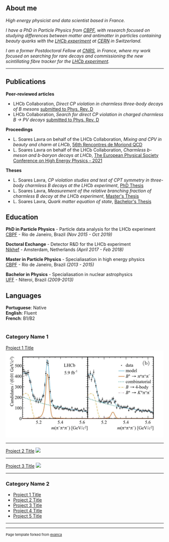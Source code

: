 ## About me

_High energy physicist and data scientist based in France._ <br>

_I have a PhD in Particle Physics from <a href="https://www.gov.br/cbpf/pt-br">CBPF</a>, with research focused on studying 
differences between matter and antimatter in particles containing beauty quarks with the <a href="https://lhcb-outreach.web.cern.ch/">LHCb experiment</a> at <a href="https://home.cern/">CERN</a> in Switzerland._ <br>

_I am a former Postdoctoral Fellow at <a href="https://www.cnrs.fr/">CNRS</a>, in France, where my work focused on 
  searching for rare decays and commissioning the new scintillating fibre tracker for the <a href="https://lhcb-outreach.web.cern.ch/">LHCb experiment</a>._ <br>

---
## Publications
**Peer-reviewed articles**
  - LHCb Collaboration, _Direct CP violation in charmless three-body decays of B mesons_ [submitted to Phys. Rev. D](https://arxiv.org/abs/2206.07622)
  - LHCb Collaboration, _Search for direct CP violation in charged charmless B &rarr; PV decays_ [submitted to Phys. Rev. D](https://arxiv.org/pdf/2206.02038.pdf)
  
**Proceedings**
  - L. Soares Lavra on behalf of the LHCb Collaboration, _Mixing and CPV in beauty and charm at LHCb_, [56th Rencontres de Moriond QCD](https://arxiv.org/pdf/2205.11937v2.pdf)
  - L. Soares Lavra on behalf of the LHCb Collaboration, _Charmless b-meson and b-baryon decays at LHCb_, [The European Physical Society Conference on High Energy Physics - 2021](https://pos.sissa.it/398/522)

**Theses**
  - L. Soares Lavra, _CP violation studies and test of CPT symmetry in three-body charmless B decays
at the LHCb experiment_, [PhD Thesis](https://www.cbpf.br)
  - L. Soares Lavra, _Measurement of the relative branching fraction of charmless B decay at the LHCb experiment_, [Master's Thesis](http://cbpfindex.cbpf.br/publication_pdfs/Disserta%C3%A7%C3%A3o%20final%20-%20La%C3%ADs%20Lavra.2016_09_21_16_48_40.pdf)  
  - L. Soares Lavra, _Quark matter equation of state_, [Bachelor's Thesis](https://github.com/laislavra/laislavra.github.io/blob/master/pdf/Monografia-Bachelor_LaisSoaresLavra.pdf)




## Education

**PhD in Particle Physics** - Particle data analysis for the LHCb experiment <br>
[CBPF](https://www.gov.br/cbpf/pt-br) - Rio de Janeiro, Brazil _(Nov 2015 - Oct 2019)_ <br>

**Doctoral Exchange** - Detector R&D for the LHCb experiment <br>
[Nikhef](https://www.nikhef.nl/) - Amsterdam, Netherlands _(April 2017 - Feb 2018)_ <br>

**Master in Particle Physics** - Specialiasation in high energy physics <br>
[CBPF](https://www.gov.br/cbpf/pt-br) - Rio de Janeiro, Brazil _(2013 - 2015)_

**Bachelor in Physics** - Specialiasation in nuclear astrophysics<br>
[UFF](https://portal.if.uff.br/) - Niteroi, Brazil _(2009-2013)_

## Languages

**Portuguese**: Native <br>
**English**: Fluent <br>
**French**: B1/B2
<br><br>


### Category Name 1 

[Project 1 Title](/sample_page)
<img src="images/Xic.gif?raw=true"/>

---
[Project 2 Title](/pdf/sample_presentation.pdf)
<img src="images/dummy_thumbnail.jpg?raw=true"/>

---
[Project 3 Title](http://example.com/)
<img src="images/dummy_thumbnail.jpg?raw=true"/>

---

### Category Name 2

- [Project 1 Title](http://example.com/)
- [Project 2 Title](http://example.com/)
- [Project 3 Title](http://example.com/)
- [Project 4 Title](http://example.com/)
- [Project 5 Title](http://example.com/)

---




---
<p style="font-size:11px">Page template forked from <a href="https://github.com/evanca/quick-portfolio">evanca</a></p>
<!-- Remove above link if you don't want to attibute -->
